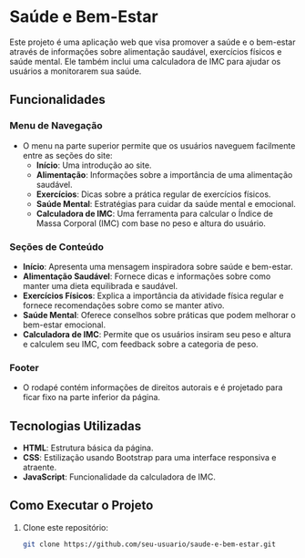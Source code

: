 # Saúde e Bem-Estar

Este projeto é uma aplicação web que visa promover a saúde e o bem-estar através de informações sobre alimentação saudável, exercícios físicos e saúde mental. Ele também inclui uma calculadora de IMC para ajudar os usuários a monitorarem sua saúde.

## Funcionalidades

### Menu de Navegação
- O menu na parte superior permite que os usuários naveguem facilmente entre as seções do site:
  - **Início**: Uma introdução ao site.
  - **Alimentação**: Informações sobre a importância de uma alimentação saudável.
  - **Exercícios**: Dicas sobre a prática regular de exercícios físicos.
  - **Saúde Mental**: Estratégias para cuidar da saúde mental e emocional.
  - **Calculadora de IMC**: Uma ferramenta para calcular o Índice de Massa Corporal (IMC) com base no peso e altura do usuário.

### Seções de Conteúdo
- **Início**: Apresenta uma mensagem inspiradora sobre saúde e bem-estar.
- **Alimentação Saudável**: Fornece dicas e informações sobre como manter uma dieta equilibrada e saudável.
- **Exercícios Físicos**: Explica a importância da atividade física regular e fornece recomendações sobre como se manter ativo.
- **Saúde Mental**: Oferece conselhos sobre práticas que podem melhorar o bem-estar emocional.
- **Calculadora de IMC**: Permite que os usuários insiram seu peso e altura e calculem seu IMC, com feedback sobre a categoria de peso.

### Footer
- O rodapé contém informações de direitos autorais e é projetado para ficar fixo na parte inferior da página.

## Tecnologias Utilizadas
- **HTML**: Estrutura básica da página.
- **CSS**: Estilização usando Bootstrap para uma interface responsiva e atraente.
- **JavaScript**: Funcionalidade da calculadora de IMC.

## Como Executar o Projeto
1. Clone este repositório:
   ```bash
   git clone https://github.com/seu-usuario/saude-e-bem-estar.git
